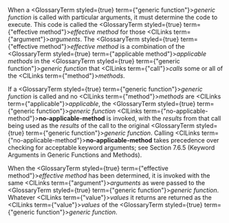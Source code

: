  



When a <GlossaryTerm styled={true} term={"generic function"}><i>generic function</i></GlossaryTerm> is called with particular arguments, it must determine the code to execute. This code is called the <GlossaryTerm styled={true} term={"effective method"}><i>effective method</i></GlossaryTerm> for those <ClLinks  term={"argument"}><i>arguments</i></ClLinks>. The <GlossaryTerm styled={true} term={"effective method"}><i>effective method</i></GlossaryTerm> is a combination of the <GlossaryTerm styled={true} term={"applicable method"}><i>applicable methods</i></GlossaryTerm> in the <GlossaryTerm styled={true} term={"generic function"}><i>generic function</i></GlossaryTerm> that <ClLinks  term={"call"}><i>calls</i></ClLinks> some or all of the <ClLinks  term={"method"}><i>methods</i></ClLinks>. 



If a <GlossaryTerm styled={true} term={"generic function"}><i>generic function</i></GlossaryTerm> is called and no <ClLinks  term={"method"}><i>methods</i></ClLinks> are <ClLinks  term={"applicable"}><i>applicable</i></ClLinks>, the <GlossaryTerm styled={true} term={"generic function"}><i>generic function</i></GlossaryTerm> <ClLinks  term={"no-applicable-method"}><b>no-applicable-method</b></ClLinks> is invoked, with the *results* from that call being used as the *results* of the call to the original <GlossaryTerm styled={true} term={"generic function"}><i>generic function</i></GlossaryTerm>. Calling <ClLinks  term={"no-applicable-method"}><b>no-applicable-method</b></ClLinks> takes precedence over checking for acceptable keyword arguments; see Section 7.6.5 (Keyword Arguments in Generic Functions and Methods). 



When the <GlossaryTerm styled={true} term={"effective method"}><i>effective method</i></GlossaryTerm> has been determined, it is invoked with the same <ClLinks  term={"argument"}><i>arguments</i></ClLinks> as were passed to the <GlossaryTerm styled={true} term={"generic function"}><i>generic function</i></GlossaryTerm>. Whatever <ClLinks  term={"value"}><i>values</i></ClLinks> it returns are returned as the <ClLinks  term={"value"}><i>values</i></ClLinks> of the <GlossaryTerm styled={true} term={"generic function"}><i>generic function</i></GlossaryTerm>. 



